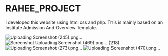 # RAHEE_PROJECT
I developed this website using html css and php. This is mainly based on an Institute Admission And Overview Template.  


![Uploading Screenshot (245).png…]()
![Screenshot ![Uploading Screenshot (469).png…]()
(218)](https://github.com/raheetech/RAHEE_PROJECT/assets/137060785/fd0750a3-f3fb-4a8f-a5de-ecebce06dc57)
![Uploading Screenshot (273).png…]()
![Uploading Screenshot (470).png…]()
